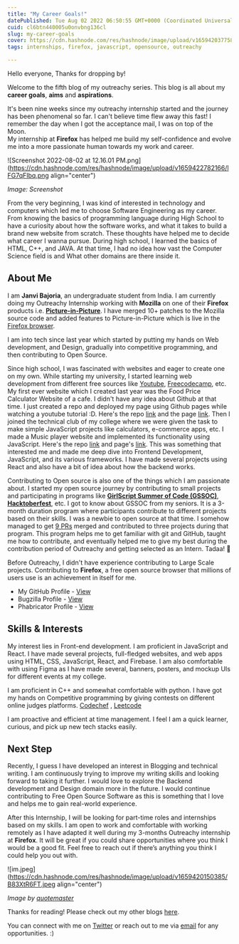 ```yaml
---
title: "My Career Goals!"
datePublished: Tue Aug 02 2022 06:50:55 GMT+0000 (Coordinated Universal Time)
cuid: cl6btn440005u0onvbng136cl
slug: my-career-goals
cover: https://cdn.hashnode.com/res/hashnode/image/upload/v1659420377580/73TPfOgdB.webp
tags: internships, firefox, javascript, opensource, outreachy

---
```


Hello everyone, Thanks for dropping by!

Welcome to the fifth blog of my outreachy series. This blog is all about my **career goals**, **aims** and **aspirations**.

It's been nine weeks since my outreachy internship started and the journey has been phenomenal so far. I can't believe time flew away this fast!  I remember the day when I got the acceptance mail, I was on top of the Moon.<br/> My internship at **Firefox** has helped me build my self-confidence and evolve me into a more passionate human towards my work and career.


![Screenshot 2022-08-02 at 12.16.01 PM.png](https://cdn.hashnode.com/res/hashnode/image/upload/v1659422782166/lFG7qFIbq.png align="center")

*Image: Screenshot*

From the very beginning, I was kind of interested in technology and computers which led me to choose Software Engineering as my career. From knowing the basics of programming language during High School to have a curiosity about how the software works, and what it takes to build a brand new website from scratch. These thoughts have helped me to decide what career I wanna pursue. 
During high school, I learned the basics of HTML, C++, and JAVA. At that time, I had no idea how vast the Computer Science field is and What other domains are there inside it.

## About Me

I am **Janvi Bajoria**, an undergraduate student from India. I am currently doing my Outreachy Internship working with **Mozilla** on one of their **Firefox** products i.e. **[Picture-in-Picture](https://support.mozilla.org/en-US/kb/about-picture-picture-firefox)**. I have merged 10+ patches to the Mozilla source code and added features to Picture-in-Picture which is live in the [Firefox browser](https://www.mozilla.org/en-US/firefox/new/).

I am into tech since last year which started by putting my hands on Web development, and Design, gradually into competitive programming, and then contributing to Open Source.

Since high school, I was fascinated with websites and eager to create one on my own. While starting my university, I started learning web development from different free sources like [Youtube](https://www.youtube.com/), [Freecodecamp](https://www.freecodecamp.org/), etc. 
My first ever website which I created last year was the Food Price Calculator Website of a cafe. I didn't have any idea about Github at that time. I just created a repo and deployed my page using Github pages while watching a youtube tutorial :D.
Here's the repo [link](https://github.com/janvi01/priceCalc) and the page [link](https://janvi01.github.io/priceCalc/). 
Then I joined the technical club of my college where we were given the task to make simple JavaScript projects like calculators, e-commerce apps, etc. I made a Music player website and implemented its functionality using JavaScript. Here's the repo [link](https://github.com/janvi01/Musicplayer) and page's [link](https://janvi01.github.io/Musicplayer/).
This was something that interested me and made me deep dive into Frontend Development, JavaScript, and its various frameworks.
I have made several projects using React and also have a bit of idea about how the backend works. 



Contributing to Open source is also one of the things which I am passionate about. I started my open source journey by contributing to small projects and participating in programs like **[GirlScript Summer of Code (GSSOC)](https://gssoc.girlscript.tech/)**, **[Hacktoberfest](https://hacktoberfest.digitalocean.com/)**, etc. I got to know about GSSOC from my seniors. It is a 3-month duration program where participants contribute to different projects based on their skills. I was a newbie to open source at that time. I somehow managed to get [9 PRs](https://docs.google.com/document/d/1RjdpcZe8XPz-1bbL-yqDJoB2XqGNJPlHEu_dGLgCzTA/edit?usp=sharing) merged and contributed to three projects during that program.
This program helps me to get familiar with git and GitHub, taught me how to contribute, and eventually helped me to give my best during the contribution period of Outreachy and getting selected as an Intern. Tadaa! 🥳

Before Outreachy, I didn't have experience contributing to Large Scale projects. Contributing to **Firefox**, a free open source browser that millions of users use is an achievement in itself for me. 

- My GitHub Profile - [View](https://github.com/janvi01)
- Bugzilla Profile - [View](https://bugzilla.mozilla.org/user_profile?user_id=697711)
- Phabricator Profile - [View](https://phabricator.services.mozilla.com/p/janvibajo1/)

## Skills & Interests

My interest lies in Front-end development. I am proficient in JavaScript and React.
I have made several projects, full-fledged websites, and web apps using HTML, CSS, JavaScript, React, and Firebase. I am also comfortable with using Figma as I have made several, banners, posters, and mockup UIs for different events at my college.

I am proficient in C++ and somewhat comfortable with python. I have got my hands on Competitive programming by giving contests on different online judges platforms.
[Codechef](https://www.codechef.com/users/janvi1509) , [Leetcode](https://leetcode.com/janvi01/)

I am proactive and efficient at time management. I feel I am a quick learner, curious, and pick up new tech stacks easily.

## Next Step

Recently, I guess I have developed an interest in Blogging and technical writing. I am continuously trying to improve my writing skills and looking forward to taking it further.
I would love to explore the Backend development and Design domain more in the future.
I would continue contributing to Free Open Source Software as this is something that I love and helps me to gain real-world experience. 

After this Internship, I will be looking for part-time roles and internships based on my skills.
I am open to work and comfortable with working remotely as I have adapted it well during my 3-months Outreachy internship at **Firefox**. It will be great if you could share opportunities where you think I would be a good fit. Feel free to reach out if there’s anything you think I could help you out with.


![im.jpeg](https://cdn.hashnode.com/res/hashnode/image/upload/v1659420150385/B83XtR6FT.jpeg align="center")

*Image by [quotemaster](https://www.quotemaster.org/)*

Thanks for reading! Please check out my other blogs [here](https://janvi01.hashnode.dev/).

You can connect with me on [Twitter](https://twitter.com/janvibajo01) or reach out to me via [email](mailto:janvibajo1@gmail.com) for any opportunities. :)





